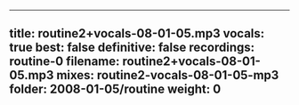 
---
title: routine2+vocals-08-01-05.mp3
vocals: true
best: false
definitive: false
recordings: routine-0
filename: routine2+vocals-08-01-05.mp3
mixes: routine2-vocals-08-01-05-mp3
folder: 2008-01-05/routine
weight: 0
---
